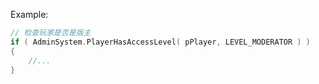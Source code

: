 Example:
```cpp
// 检查玩家是否是版主
if ( AdminSystem.PlayerHasAccessLevel( pPlayer, LEVEL_MODERATOR ) )
{
	//...
}
```
